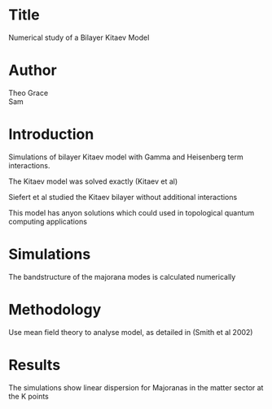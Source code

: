 # Title 
Numerical study of a Bilayer Kitaev Model

# Author
Theo Grace  
Sam

# Introduction
Simulations of bilayer Kitaev model with Gamma and Heisenberg term interactions.

The Kitaev model was solved exactly (Kitaev et al) 

Siefert et al studied the Kitaev bilayer without additional interactions

This model has anyon solutions which could used in topological quantum computing applications 

# Simulations
The bandstructure of the majorana modes is calculated numerically 

# Methodology
Use mean field theory to analyse model, as detailed in (Smith et al 2002)

# Results
The simulations show linear dispersion for Majoranas in the matter sector at the K points  